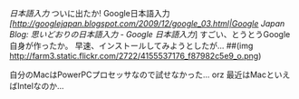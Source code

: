 *日本語入力* ついに出たか! Google日本語入力
*[http://googlejapan.blogspot.com/2009/12/google_03.html|Google Japan Blog: 思いどおりの日本語入力 - Google 日本語入力*]
すごい、とうとうGoogle自身が作ったか。
早速、インストールしてみようとしたが...
 ##(img http://farm3.static.flickr.com/2722/4155537176_f87982c5e9_o.png)

自分のMacはPowerPCプロセッサなので試せなかった... orz
最近はMacといえばIntelなのか...

